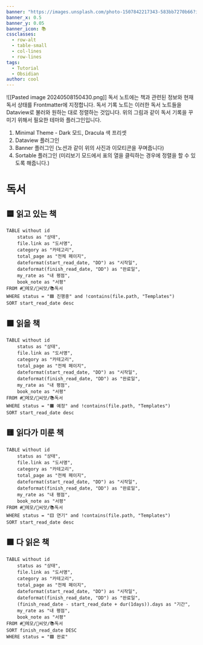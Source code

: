 ```yaml
---
banner: "https://images.unsplash.com/photo-1507842217343-583bb7270b66?ixlib=rb-1.2.1&ixid=MnwxMjA3fDB8MHxwaG90by1wYWdlfHx8fGVufDB8fHx8&auto=format&fit=crop&w=2790&q=80"
banner_x: 0.5
banner_y: 0.05
banner_icon: 📚
cssclasses:
  - row-alt
  - table-small
  - col-lines
  - row-lines
tags:
  - Tutorial
  - Obsidian
author: cool
---
```


![[Pasted image 20240508150430.png]]
독서 노트에는 책과 관련된 정보와 현재 독서 상태를 Frontmatter에 지정합니다.
독서 기록 노트는 이러한 독서 노트들을 Dataview로 불러와 원하는 대로 정렬하는 것입니다.
위의 그림과 같이 독서 기록을 꾸미기 위해서 필요한 테마와 플러그인입니다.

1. Minimal Theme - Dark 모드, Dracula 색 프리셋
2. Dataview 플러그인
3. Banner 플러그인 (노션과 같이 위의 사진과 이모티콘을 꾸며줍니다)
4. Sortable 플러그인 (미리보기 모드에서 표의 열을 클릭하는 경우에 정렬을 할 수 있도록 해줍니다.)

# 독서

## 🟦 읽고 있는 책
```dataview
TABLE without id
	status as "상태",
	file.link as "도서명",
	category as "카테고리",
	total_page as "전체 페이지", 
	dateformat(start_read_date, "DD") as "시작일",
	dateformat(finish_read_date, "DD") as "완료일",
	my_rate as "내 평점",
	book_note as "서평"
FROM #📔메모/🌰씨앗/📚독서 
WHERE status = "🟦 진행중" and !contains(file.path, "Templates")   
SORT start_read_date desc

```


## 🟧 읽을 책
```dataview
TABLE without id
	status as "상태",
	file.link as "도서명",
	category as "카테고리",
	total_page as "전체 페이지", 
	dateformat(start_read_date, "DD") as "시작일",
	dateformat(finish_read_date, "DD") as "완료일",
	my_rate as "내 평점",
	book_note as "서평"
FROM #📔메모/🌰씨앗/📚독서   
WHERE status = "🟧 예정" and !contains(file.path, "Templates")  
SORT start_read_date desc

```

## 🟨 읽다가 미룬 책

```dataview
TABLE without id
	status as "상태",
	file.link as "도서명",
	category as "카테고리",
	total_page as "전체 페이지", 
	dateformat(start_read_date, "DD") as "시작일",
	dateformat(finish_read_date, "DD") as "완료일",
	my_rate as "내 평점",
	book_note as "서평"
FROM #📔메모/🌰씨앗/📚독서  
WHERE status = "🟨 연기" and !contains(file.path, "Templates")  
SORT start_read_date desc

```



## 🟩 다 읽은 책
```dataview
TABLE without id
	status as "상태",
	file.link as "도서명",
	category as "카테고리",
	total_page as "전체 페이지", 
	dateformat(start_read_date, "DD") as "시작일",
	dateformat(finish_read_date, "DD") as "완료일",
	(finish_read_date - start_read_date + dur(1days)).days as "기간",
	my_rate as "내 평점",
	book_note as "서평"
FROM #📔메모/🌰씨앗/📚독서  
SORT finish_read_date DESC
WHERE status = "🟩 완료"
```
